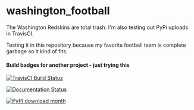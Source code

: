 # washington_football

The Washington Redskins are total trash. I'm also testing out PyPi uploads in TravisCI. 

Testing it in this repository because my favorite football team is complete garbage so it kind of fits.


#### Build badges for another project - just trying this

[![TravisCI Build Status](https://travis-ci.org/kmcquade/washington_football.svg?branch=master)](https://travis-ci.org/kmcquade/washington_football.svg?branch=master)

[![Documentation Status](https://readthedocs.org/projects/policy-sentry/badge/?version=latest)](http://policy-sentry.readthedocs.io/?badge=latest)

[![PyPI download month](https://img.shields.io/pypi/dm/policy-sentry.svg)](https://pypi.python.org/pypi/policy-sentry/)
